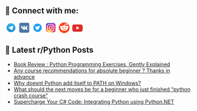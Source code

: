 ## 🔎 Connect with me:
[<img src="https://github.com/bullbesh/bullbesh/blob/main/images/Telegram.png" width="32" height="32" />](https://t.me/bullbesh)
[<img src="https://github.com/bullbesh/bullbesh/blob/main/images/VK.png" width="32" height="32" />](https://vk.com/bullbesh)
[<img src="https://github.com/bullbesh/bullbesh/blob/main/images/Twitter.png" width="32" height="32" />](https://twitter.com/bullbesh1)
[<img src="https://github.com/bullbesh/bullbesh/blob/main/images/Instagram.png" width="32" height="32" />](https://www.instagram.com/bullbesh)
[<img src="https://github.com/bullbesh/bullbesh/blob/main/images/Reddit.png" width="32" height="32" />](https://www.reddit.com/user/bullbesh)
[<img src="https://github.com/bullbesh/bullbesh/blob/main/images/YouTube.png" width="32" height="32" />](https://www.youtube.com/channel/UCtfjRs6uzgq5mfm8S06WTcg)

## 📕 Latest r/Python Posts
<!-- BLOG-POST-LIST:START -->
- [Book Review : Python Programming Exercises, Gently Explained](https://www.reddit.com/r/Python/comments/15x3sfe/book_review_python_programming_exercises_gently/)
- [Any course recommendations for absolute beginner ? Thanks in advance](https://www.reddit.com/r/Python/comments/15x3pib/any_course_recommendations_for_absolute_beginner/)
- [Why doesnt Python add itself to PATH on Windows?](https://www.reddit.com/r/Python/comments/15x2ny7/why_doesnt_python_add_itself_to_path_on_windows/)
- [What should the next moves be for a beginner who just finished “python crash course”](https://www.reddit.com/r/Python/comments/15x256j/what_should_the_next_moves_be_for_a_beginner_who/)
- [Supercharge Your C# Code: Integrating Python using Python.NET](https://www.reddit.com/r/Python/comments/15x0xuk/supercharge_your_c_code_integrating_python_using/)
<!-- BLOG-POST-LIST:END -->
